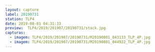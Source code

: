 ```yaml
---
layout: capture
label: 20190731
station: TLP4
date: 2019-08-01 04:31:33
preview:  TLP4/2019/201907/20190731/stack.jpg
capturas:
  - imagem: TLP4/2019/201907/20190731/M20190801_043133_TLP_4P.jpg
  - imagem: TLP4/2019/201907/20190731/M20190801_044922_TLP_4P.jpg
---
```

